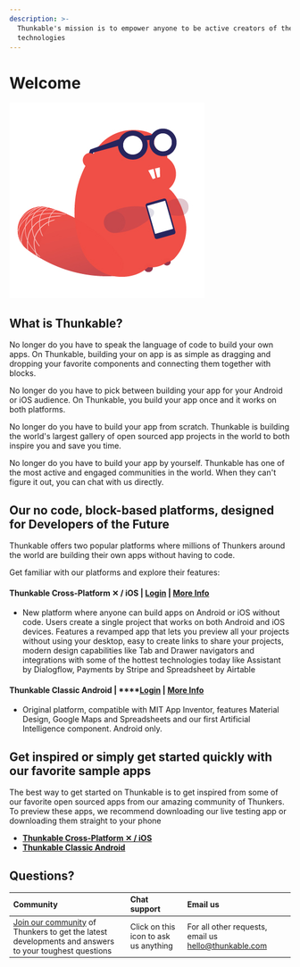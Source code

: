 ```yaml
---
description: >-
  Thunkable's mission is to empower anyone to be active creators of their own
  technologies
---
```


# Welcome

![](.gitbook/assets/gitbookbeaver.jpg)

## What is Thunkable?

No longer do you have to speak the language of code to build your own apps. On Thunkable, building your on app is as simple as dragging and dropping your favorite components and connecting them together with blocks.

No longer do you have to pick between building your app for your Android or iOS audience. On Thunkable, you build your app once and it works on both platforms.

No longer do you have to build your app from scratch. Thunkable is building the world's largest gallery of open sourced app projects in the world to both inspire you and save you time.

No longer do you have to build your app by yourself. Thunkable has one of the most active and engaged communities in the world. When they can't figure it out, you can chat with us directly. 

## Our no code, block-based platforms, designed for Developers of the Future

Thunkable offers two popular platforms where millions of Thunkers around the world are building their own apps without having to code.

Get familiar with our platforms and explore their features:

#### **Thunkable Cross-Platform ✕ / iOS** \| [Login](https://x.thunkable.com) \| [More Info](thunkable-cross-platform/)

* New platform where anyone can build apps on Android or iOS without code. Users create a single project that works on both Android and iOS devices. Features a revamped app that lets you preview all your projects without using your desktop, easy to create links to share your projects, modern design capabilities like Tab and Drawer navigators and integrations with some of the hottest technologies today like Assistant by Dialogflow, Payments by Stripe and Spreadsheet by Airtable

#### **Thunkable Classic Android** \| ****[**Login**](http://app.thunkable.com/) \| [More Info](thunkable-classic-android/)

* Original platform, compatible with MIT App Inventor, features Material Design, Google Maps and Spreadsheets and our first Artificial Intelligence component. Android only.

## Get inspired or simply get started quickly with our favorite sample apps

The best way to get started on Thunkable is to get inspired from some of our favorite open sourced apps from our amazing community of Thunkers. To preview these apps, we recommend downloading our live testing app or downloading them straight to your phone

* [**Thunkable Cross-Platform ✕ / iOS** ](https://thunkable.gitbook.io/thunkable-docs/~/edit/primary/)
* [**Thunkable Classic Android**](https://thunkable.gitbook.io/thunkable-docs/~/edit/primary/thunkable-classic-android/1-idea)

## Questions?

| Community | Chat support | Email us |
| :--- | :--- | :--- |
| [Join our community](https://community.thunkable.com/) of Thunkers to get the latest developments and answers to your toughest questions |  Click on this icon  to ask us anything  | For all other requests, email us [hello@thunkable.com](mailto:hello@thunkable.com)  |



